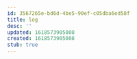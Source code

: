 ```yaml
---
id: 3567265e-bd6d-4be5-90ef-c05dba6ed58f
title: log
desc: ''
updated: 1618573905008
created: 1618573905008
stub: true
---
```


